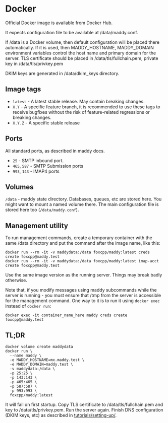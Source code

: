 # Docker

Official Docker image is available from Docker Hub.

It expects configuration file to be available at /data/maddy.conf.

If /data is a Docker volume, then default configuration will be placed there
automatically. If it is used, then MADDY_HOSTNAME, MADDY_DOMAIN environment
variables control the host name and primary domain for the server. TLS
certificate should be placed in /data/tls/fullchain.pem, private key in
/data/tls/privkey.pem

DKIM keys are generated in /data/dkim_keys directory.

## Image tags

- `latest` - A latest stable release. May contain breaking changes.
- `X.Y` - A specific feature branch, it is recommended to use these tags to
  receive bugfixes without the risk of feature-related regressions or breaking
  changes.
- `X.Y.Z` - A specific stable release

## Ports

All standard ports, as described in maddy docs.

- `25` - SMTP inbound port.
- `465`, `587` - SMTP Submission ports
- `993`, `143` - IMAP4 ports

## Volumes

`/data` - maddy state directory. Databases, queues, etc are stored here. You
might want to mount a named volume there. The main configuration file is stored
here too (`/data/maddy.conf`).

## Management utility

To run management commands, create a temporary container with the same
/data directory and put the command after the image name, like this:

```
docker run --rm -it -v maddydata:/data foxcpp/maddy:latest creds create foxcpp@maddy.test
docker run --rm -it -v maddydata:/data foxcpp/maddy:latest imap-acct create foxcpp@maddy.test
```

Use the same image version as the running server. Things may break badly
otherwise.

Note that, if you modify messages using maddy subcommands while the server is running -
you must ensure that  /tmp from the server is accessible for the management
command. One way to it is to run it using `docker exec` instead of `docker run`:
```
docker exec -it container_name_here maddy creds create foxcpp@maddy.test
```

## TL;DR

```
docker volume create maddydata
docker run \
  --name maddy \
  -e MADDY_HOSTNAME=mx.maddy.test \
  -e MADDY_DOMAIN=maddy.test \
  -v maddydata:/data \
  -p 25:25 \
  -p 143:143 \
  -p 465:465 \
  -p 587:587 \
  -p 993:993 \
  foxcpp/maddy:latest
```

It will fail on first startup. Copy TLS certificate to /data/tls/fullchain.pem
and key to /data/tls/privkey.pem. Run the server again. Finish DNS configuration
(DKIM keys, etc) as described in [tutorials/setting-up/](../tutorials/setting-up/).

